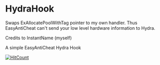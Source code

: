 # HydraHook

Swaps ExAllocatePoolWithTag pointer to my own handler.
Thus EasyAntiCheat can't send your low level hardware information to Hydra.

Credits to InstantName (myself)

A simple EasyAntiCheat Hydra Hook


[![HitCount](https://hits.dwyl.com/InstantName2/HydraHook.svg?style=flat-square&show=unique)](http://hits.dwyl.com/InstantName2/HydraHook)
